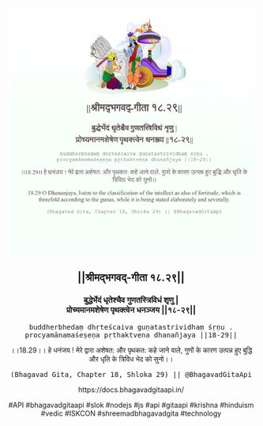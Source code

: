 <img src="../../asset/BG_18_29.png"/>
<center><h2>||श्रीमद्‍भगवद्‍-गीता १८.२९||</h2>
<h3>बुद्धेर्भेदं धृतेश्चैव गुणतस्त्रिविधं शृणु |<br/>प्रोच्यमानमशेषेण पृथक्त्वेन धनञ्जय ||१८-२९||</h3>
<pre>buddherbhedaṃ dhṛteścaiva guṇatastrividhaṃ śṛṇu .<br/>procyamānamaśeṣeṇa pṛthaktvena dhanañjaya ||18-29||</pre>
<p>।।18.29।। हे धनंजय ! मेरे द्वारा अशेषत: और पृथकत: कहे जाने वाले, गुणों के कारण उत्पन्न हुए बुद्धि और धृति के त्रिविध भेद को सुनो।।</p>
<pre>(Bhagavad Gita, Chapter 18, Shloka 29) || @BhagavadGitaApi</pre><p>https://docs.bhagavadgitaapi.in/</p><p>#API #bhagavadgitaapi #slok #nodejs #js #api #gitaapi #krishna #hinduism #vedic #ISKCON #shreemadbhagavadgita #technology</p></center>